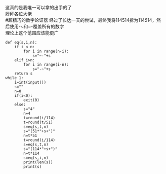 这真的是我唯一可以拿的出手的了  
膜拜各位大佬  
#超精巧的数字论证器
经过了长达一天的尝试，最终我将114514拆为114*51*4，然后使用-~和~-覆盖所有的数字  
理论上这个范围应该能更广  
```
def eq(s,i,n):
    if i < n:
        for i in range(n-i):
            s="~-"+s
    elif i>n:
        for i in range(i-n):
            s="-~"+s
    return s
while 1:
    i=int(input())
    s=""
    n=0
    if(i<0):
        exit(0)
    else:
        s="4"
        n=4
        t=round(i/114)
        t=round(t/51)
        s=eq(s,t,n)
        s="(51*"+s+")"
        n=t*51
        t=round(i/114)
        s=eq(s,t,n)
        s="(114*"+s+")"
        n=t*114
        s=eq(s,i,n)
        print(len(s))
        print(s)
```
